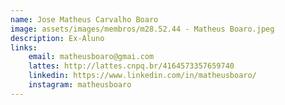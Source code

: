 ```yaml
---
name: Jose Matheus Carvalho Boaro
image: assets/images/membros/m28.52.44 - Matheus Boaro.jpeg
description: Ex-Aluno
links:
	email: matheusboaro@gmai.com
	lattes: http://lattes.cnpq.br/4164573357659740
	linkedin: https://www.linkedin.com/in/matheusboaro/
	instagram: matheusboaro
---
```


